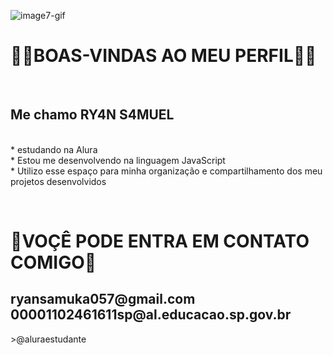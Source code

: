  ![image7-gif](https://github.com/user-attachments/assets/209b1d65-3377-415f-8863-598382564e13)


  <h1>👾💩BOAS-VINDAS AO MEU PERFIL💩👾</h1>

<br>  <h2>Me chamo RY4N S4MUEL </h2>

<br>
* estudando na Alura <br>
* Estou me desenvolvendo na linguagem JavaScript <br>
* Utilizo esse espaço para minha organização e compartilhamento dos meu projetos desenvolvidos
  </h3>

<br>  <h1>🧠VOÇÊ PODE ENTRA EM CONTATO COMIGO🧠</h1>
<h2>
  ryansamuka057@gmail.com
  <br>00001102461611sp@al.educacao.sp.gov.br
</h2>
>@aluraestudante



  


